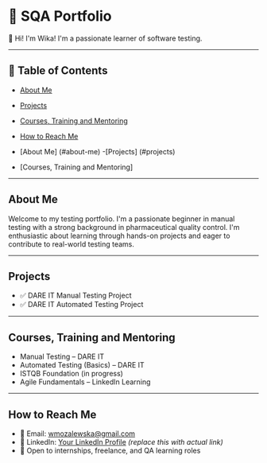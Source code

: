 # 📁 SQA Portfolio

👋 Hi! I'm Wika! I'm a passionate learner of software testing.

---

## 🔗 Table of Contents
- [About Me](#about-me)
- [Projects](#projects)
- [Courses, Training and Mentoring](#courses-training-and-mentoring)
- [How to Reach Me](#how-to-reach-me)

- [About Me] (#about-me)
-[Projects] (#projects)
- [Courses, Training and Mentoring]

---------------


## About Me

Welcome to my testing portfolio. I'm a passionate beginner in manual testing with a strong background in pharmaceutical quality control. I'm enthusiastic about learning through hands-on projects and eager to contribute to real-world testing teams.

---

 ## Projects

- ✅ DARE IT Manual Testing Project  
- ✅ DARE IT Automated Testing Project  

---

## Courses, Training and Mentoring

- Manual Testing – DARE IT  
- Automated Testing (Basics) – DARE IT  
- ISTQB Foundation (in progress)  
- Agile Fundamentals – LinkedIn Learning  

---

## How to Reach Me

- 📧 Email: wmozalewska@gmail.com  
- 🔗 LinkedIn: [Your LinkedIn Profile](#) *(replace this with actual link)*  
- 💼 Open to internships, freelance, and QA learning roles  
